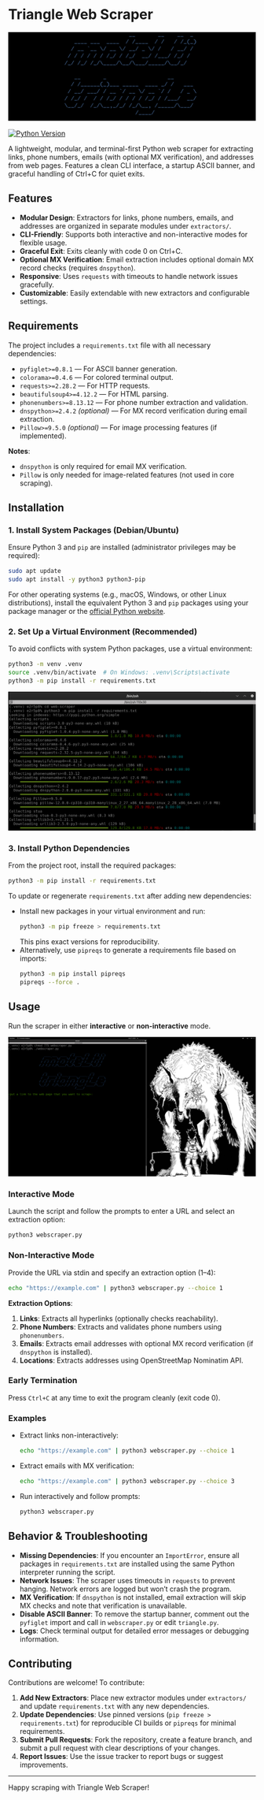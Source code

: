 # Triangle Web Scraper

![Maximum Triangle Banner](maximum_triangle_banner.png)

[![Python Version](https://img.shields.io/badge/python-3.8+-blue.svg)](https://www.python.org/downloads/)

A lightweight, modular, and terminal-first Python web scraper for extracting links, phone numbers, emails (with optional MX verification), and addresses from web pages. Features a clean CLI interface, a startup ASCII banner, and graceful handling of Ctrl+C for quiet exits.

## Features

- **Modular Design**: Extractors for links, phone numbers, emails, and addresses are organized in separate modules under `extractors/`.
- **CLI-Friendly**: Supports both interactive and non-interactive modes for flexible usage.
- **Graceful Exit**: Exits cleanly with code 0 on Ctrl+C.
- **Optional MX Verification**: Email extraction includes optional domain MX record checks (requires `dnspython`).
- **Responsive**: Uses `requests` with timeouts to handle network issues gracefully.
- **Customizable**: Easily extendable with new extractors and configurable settings.

## Requirements

The project includes a `requirements.txt` file with all necessary dependencies:

- `pyfiglet>=0.8.1` — For ASCII banner generation.
- `colorama>=0.4.6` — For colored terminal output.
- `requests>=2.28.2` — For HTTP requests.
- `beautifulsoup4>=4.12.2` — For HTML parsing.
- `phonenumbers>=8.13.12` — For phone number extraction and validation.
- `dnspython>=2.4.2` *(optional)* — For MX record verification during email extraction.
- `Pillow>=9.5.0` *(optional)* — For image processing features (if implemented).

**Notes**:
- `dnspython` is only required for email MX verification.
- `Pillow` is only needed for image-related features (not used in core scraping).

## Installation

### 1. Install System Packages (Debian/Ubuntu)

Ensure Python 3 and `pip` are installed (administrator privileges may be required):

```bash
sudo apt update
sudo apt install -y python3 python3-pip
```

For other operating systems (e.g., macOS, Windows, or other Linux distributions), install the equivalent Python 3 and `pip` packages using your package manager or the [official Python website](https://www.python.org/downloads/).

### 2. Set Up a Virtual Environment (Recommended)

To avoid conflicts with system Python packages, use a virtual environment:

```bash
python3 -m venv .venv
source .venv/bin/activate  # On Windows: .venv\Scripts\activate
python3 -m pip install -r requirements.txt
```

![Alt text](requirements.png)

### 3. Install Python Dependencies

From the project root, install the required packages:

```bash
python3 -m pip install -r requirements.txt
```

To update or regenerate `requirements.txt` after adding new dependencies:
- Install new packages in your virtual environment and run:
  ```bash
  python3 -m pip freeze > requirements.txt
  ```
  This pins exact versions for reproducibility.
- Alternatively, use `pipreqs` to generate a requirements file based on imports:
  ```bash
  python3 -m pip install pipreqs
  pipreqs --force .
  ```

## Usage

Run the scraper in either **interactive** or **non-interactive** mode.

![Alt text](run-Scraper.png)

### Interactive Mode

Launch the script and follow the prompts to enter a URL and select an extraction option:

```bash
python3 webscraper.py
```

### Non-Interactive Mode

Provide the URL via stdin and specify an extraction option (1–4):

```bash
echo "https://example.com" | python3 webscraper.py --choice 1
```

**Extraction Options**:
1. **Links**: Extracts all hyperlinks (optionally checks reachability).
2. **Phone Numbers**: Extracts and validates phone numbers using `phonenumbers`.
3. **Emails**: Extracts email addresses with optional MX record verification (if `dnspython` is installed).
4. **Locations**: Extracts addresses using OpenStreetMap Nominatim API.

### Early Termination

Press `Ctrl+C` at any time to exit the program cleanly (exit code 0).

### Examples

- Extract links non-interactively:
  ```bash
  echo "https://example.com" | python3 webscraper.py --choice 1
  ```

- Extract emails with MX verification:
  ```bash
  echo "https://example.com" | python3 webscraper.py --choice 3
  ```

- Run interactively and follow prompts:
  ```bash
  python3 webscraper.py
  ```

## Behavior & Troubleshooting

- **Missing Dependencies**: If you encounter an `ImportError`, ensure all packages in `requirements.txt` are installed using the same Python interpreter running the script.
- **Network Issues**: The scraper uses timeouts in `requests` to prevent hanging. Network errors are logged but won’t crash the program.
- **MX Verification**: If `dnspython` is not installed, email extraction will skip MX checks and note that verification is unavailable.
- **Disable ASCII Banner**: To remove the startup banner, comment out the `pyfiglet` import and call in `webscraper.py` or edit `triangle.py`.
- **Logs**: Check terminal output for detailed error messages or debugging information.

## Contributing

Contributions are welcome! To contribute:

1. **Add New Extractors**: Place new extractor modules under `extractors/` and update `requirements.txt` with any new dependencies.
2. **Update Dependencies**: Use pinned versions (`pip freeze > requirements.txt`) for reproducible CI builds or `pipreqs` for minimal requirements.
3. **Submit Pull Requests**: Fork the repository, create a feature branch, and submit a pull request with clear descriptions of your changes.
4. **Report Issues**: Use the issue tracker to report bugs or suggest improvements.

---
Happy scraping with Triangle Web Scraper!
